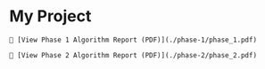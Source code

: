  # My Project
```
📄 [View Phase 1 Algorithm Report (PDF)](./phase-1/phase_1.pdf)

```
```
📄 [View Phase 2 Algorithm Report (PDF)](./phase-2/phase_2.pdf)

```
